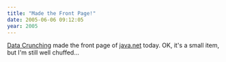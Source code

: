 ```yaml
---
title: "Made the Front Page!"
date: 2005-06-06 09:12:05
year: 2005
---
```

<a href="http://www.amazon.com/exec/obidos/ASIN/0974514071">Data Crunching</a> made the front page of <a href="http://www.java.net">java.net</a> today.  OK, it's a small item, but I'm still well chuffed…

